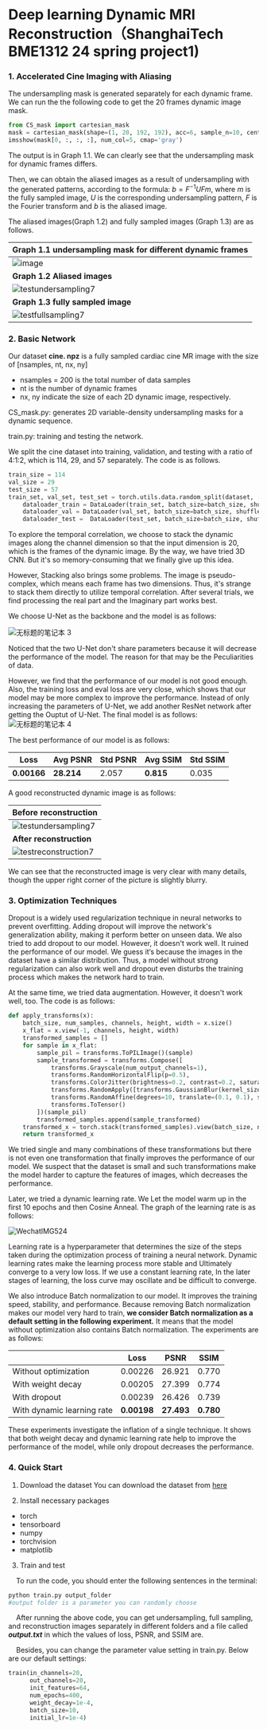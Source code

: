 # Deep learning Dynamic MRI Reconstruction（ShanghaiTech BME1312 24 spring project1)

### 1. Accelerated Cine Imaging with Aliasing

The undersampling mask is generated separately for each dynamic frame. We can run the the following code to get the 20 frames dynamic image mask.

```python
from CS_mask import cartesian_mask
mask = cartesian_mask(shape=(1, 20, 192, 192), acc=6, sample_n=10, centred=True)
imsshow(mask[0, :, :, :], num_col=5, cmap='gray')
```

The output is in Graph 1.1. We can clearly see that the undersampling mask for dynamic frames differs.

Then, we can obtain the aliased images as a result of undersampling with the generated patterns, according to the formula: $b=F^{-1}UFm$, where $m$ is the fully sampled image, $U$ is the corresponding undersampling pattern, $F$ is the Fourier transform and $b$ is the aliased image.

The aliased images(Graph 1.2) and fully sampled images (Graph 1.3) are as follows.

| **Graph 1.1 undersampling mask for different dynamic frames**                     |
| --------------------------------------------------------------------------------- |
| ![image](https://cdn.luogu.com.cn/upload/image_hosting/d9163zht.png)              |
| **Graph 1.2 Aliased images**                                                      |
| ![testundersampling7](https://cdn.luogu.com.cn/upload/image_hosting/j7rsdvge.png) |
| **Graph 1.3 fully sampled image**                                                 |
| ![testfullsampling7](https://cdn.luogu.com.cn/upload/image_hosting/92uhwwav.png)  |

### 2. Basic Network

Our dataset **cine. npz** is a fully sampled cardiac cine MR image with the size of [nsamples, nt, nx, ny]
- nsamples = 200 is the total number of data samples
- nt is the number of dynamic frames
- nx, ny indicate the size of each 2D dynamic image, respectively.

CS_mask.py: generates 2D variable-density undersampling masks for a
dynamic sequence.

train.py: training and testing the network.

We split the cine dataset into training, validation, and testing with a ratio of 4:1:2, which is 114, 29, and 57 separately. The code is as follows.

```python
train_size = 114
val_size = 29
test_size = 57
train_set, val_set, test_set = torch.utils.data.random_split(dataset, [train_size, val_size, test_size])
    dataloader_train = DataLoader(train_set, batch_size=batch_size, shuffle=True)
    dataloader_val = DataLoader(val_set, batch_size=batch_size, shuffle=True)
    dataloader_test =  DataLoader(test_set, batch_size=batch_size, shuffle=True)
```

To explore the temporal correlation, we choose to stack the dynamic images along the channel dimension so that the input dimension is 20, which is the frames of the dynamic image. By the way, we have tried 3D CNN. But it's so memory-consuming that we finally give up this idea.

However, Stacking also brings some problems. The image is pseudo-complex, which means each frame has two dimensions. Thus, it's strange to stack them directly to utilize temporal correlation. After several trials, we find processing the real part and the Imaginary part works best.

We choose U-Net as the backbone and the model is as follows:

![无标题的笔记本 3](https://cdn.luogu.com.cn/upload/image_hosting/g8b899wj.png)

Noticed that the two U-Net don't share parameters because it will decrease the performance of the model. The reason for that may be the Peculiarities of data.

However, we find that the performance of our model is not good enough. Also, the training loss and eval loss are very close, which shows that our model may be more complex to improve the performance. Instead of only increasing the parameters of U-Net, we add another ResNet network after getting the Ouptut of U-Net. The final model is as follows:![无标题的笔记本 4](https://cdn.luogu.com.cn/upload/image_hosting/vqnxwo79.png)

The best performance of our model is as follows:

| Loss        | Avg PSNR   | Std PSNR | Avg SSIM  | Std SSIM |
| ----------- | ---------- | -------- | --------- | -------- |
| **0.00166** | **28.214** | 2.057    | **0.815** | 0.035    |

A good reconstructed dynamic image is as follows:

| **Before reconstruction**                                                          |
| ---------------------------------------------------------------------------------- |
| ![testundersampling7](https://cdn.luogu.com.cn/upload/image_hosting/j7rsdvge.png)  |
| **After reconstruction**                                                           |
| ![testreconstruction7](https://cdn.luogu.com.cn/upload/image_hosting/3rrds8rh.png) |

We can see that the reconstructed image is very clear with many details, though the upper right corner of the picture is slightly blurry.

### 3. Optimization Techniques

Dropout is a widely used regularization technique in neural networks to prevent overfitting. Adding dropout will improve the network's generalization ability, making it perform better on unseen data. We also tried to add dropout to our model. However, it doesn't work well. It ruined the performance of our model. We guess it‘s because the images in the dataset have a similar distribution. Thus, a model without strong regularization can also work well and dropout even disturbs the training process which makes the network hard to train.

At the same time, we tried data augmentation. However, it doesn't work well, too. The code is as follows:

```python
def apply_transforms(x):
    batch_size, num_samples, channels, height, width = x.size()
    x_flat = x.view(-1, channels, height, width)
    transformed_samples = []
    for sample in x_flat:
        sample_pil = transforms.ToPILImage()(sample)
        sample_transformed = transforms.Compose([
            transforms.Grayscale(num_output_channels=1),
            transforms.RandomHorizontalFlip(p=0.5),
            transforms.ColorJitter(brightness=0.2, contrast=0.2, saturation=0.2, hue=0.1),
            transforms.RandomApply([transforms.GaussianBlur(kernel_size=5, sigma=(0.1, 2.0))], p=0.5),
            transforms.RandomAffine(degrees=10, translate=(0.1, 0.1), scale=(0.9, 1.1), shear=5),
            transforms.ToTensor()
        ])(sample_pil)
        transformed_samples.append(sample_transformed)
    transformed_x = torch.stack(transformed_samples).view(batch_size, num_samples, channels, height, width)
    return transformed_x
```

We tried single and many combinations of these transformations but there is not even one transformation that finally improves the performance of our model. We suspect that the dataset is small and such transformations make the model harder to capture the features of images, which decreases the performance.

Later, we tried a dynamic learning rate. We Let the model warm up in the first 10 epochs and then Cosine Anneal. The graph of the learning rate is as follows:

![WechatIMG524](https://cdn.luogu.com.cn/upload/image_hosting/sbdwro2g.png)

Learning rate is a hyperparameter that determines the size of the steps taken during the optimization process of training a neural network. Dynamic learning rates make the learning process more stable and Ultimately converge to a very low loss. If we use a constant learning rate, In the later stages of learning, the loss curve may oscillate and be difficult to converge.

We also introduce Batch normalization to our model. It improves the training speed, stability, and performance. Because removing Batch normalization makes our model very hard to train, **we consider Batch normalization as a default setting in the following experiment.** It means that the model without optimization also contains Batch normalization. The experiments are as follows:

|                            | Loss        | PSNR       | SSIM      |
| -------------------------- | ----------- | ---------- | --------- |
| Without optimization       | 0.00226     | 26.921     | 0.770     |
| With weight decay          | 0.00205     | 27.399     | 0.774     |
| With dropout               | 0.00239     | 26.426     | 0.739     |
| With dynamic learning rate | **0.00198** | **27.493** | **0.780** |

These experiments investigate the inflation of a single technique. It shows that both weight decay and dynamic learning rate help to improve the performance of the model, while only dropout decreases the performance.

### 4. Quick Start
1. Download the dataset
    You can download the dataset from [here](https://drive.google.com/file/d/1heVqEZ549Vf-FO7PPvhrGxTDlfUI0DHQ/view?usp=sharing)

2. Install necessary packages
- torch
- tensorboard
- numpy
- torchvision
- matplotlib
    
3. Train and test

    To run the code, you should enter the following sentences in the terminal:

```python
python train.py output_folder
#output folder is a parameter you can randomly choose
```

    After running the above code, you can get undersampling, full sampling, and reconstruction images separately in different folders and a file called ***output.txt*** in which the values of loss, PSNR, and SSIM are.

    Besides, you can change the parameter value setting in train.py. Below are our default settings:

```python
train(in_channels=20,
      out_channels=20,
      init_features=64,
      num_epochs=400,
      weight_decay=1e-4,
      batch_size=10,
      initial_lr=1e-4)
```
